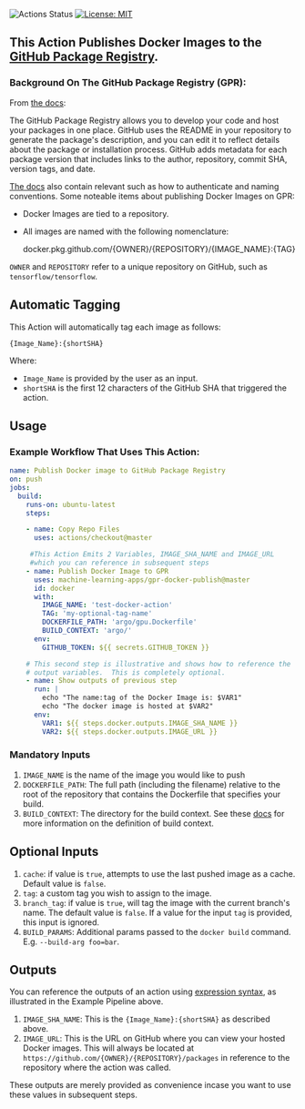 ![Actions Status](https://github.com/machine-learning-apps/gpr-docker-publish/workflows/Tests/badge.svg) [![License: MIT](https://img.shields.io/badge/License-MIT-blue.svg)](https://github.com/machine-learning-apps/gpr-docker-publish/blob/master/LICENSE)


## This Action Publishes Docker Images to the [GitHub Package Registry](https://github.com/features/package-registry).  

### Background On The GitHub Package Registry (GPR):

From [the docs](https://help.github.com/en/articles/configuring-docker-for-use-with-github-package-registry):

The GitHub Package Registry allows you to develop your code and host your packages in one place.  GitHub uses the README in your repository to generate the package's description, and you can edit it to reflect details about the package or installation process. GitHub adds metadata for each package version that includes links to the author, repository, commit SHA, version tags, and date.

[The docs](https://help.github.com/en/articles/configuring-docker-for-use-with-github-package-registry) also contain relevant such as how to authenticate and naming conventions.  Some noteable items about publishing Docker Images on GPR:

- Docker Images are tied to a repository.  
- All images are named with the following nomenclature:

    docker.pkg.github.com/{OWNER}/{REPOSITORY}/{IMAGE_NAME}:{TAG}
    
`OWNER` and `REPOSITORY` refer to a unique repository on GitHub, such as `tensorflow/tensorflow`.


## Automatic Tagging

This Action will automatically tag each image as follows:

    {Image_Name}:{shortSHA}

Where:
- `Image_Name` is provided by the user as an input.
- `shortSHA` is the first 12 characters of the GitHub SHA that triggered the action.

## Usage




### Example Workflow That Uses This Action:
```yaml
name: Publish Docker image to GitHub Package Registry
on: push
jobs:
  build:
    runs-on: ubuntu-latest 
    steps:

    - name: Copy Repo Files
      uses: actions/checkout@master

     #This Action Emits 2 Variables, IMAGE_SHA_NAME and IMAGE_URL 
     #which you can reference in subsequent steps
    - name: Publish Docker Image to GPR
      uses: machine-learning-apps/gpr-docker-publish@master
      id: docker
      with:
        IMAGE_NAME: 'test-docker-action'
        TAG: 'my-optional-tag-name'
        DOCKERFILE_PATH: 'argo/gpu.Dockerfile'
        BUILD_CONTEXT: 'argo/'
      env:
        GITHUB_TOKEN: ${{ secrets.GITHUB_TOKEN }}

    # This second step is illustrative and shows how to reference the 
    # output variables.  This is completely optional.
    - name: Show outputs of previous step
      run: |
        echo "The name:tag of the Docker Image is: $VAR1"
        echo "The docker image is hosted at $VAR2"
      env:
        VAR1: ${{ steps.docker.outputs.IMAGE_SHA_NAME }}
        VAR2: ${{ steps.docker.outputs.IMAGE_URL }}
```

### Mandatory Inputs

1. `IMAGE_NAME` is the name of the image you would like to push  
2. `DOCKERFILE_PATH`: The full path (including the filename) relative to the root of the repository that contains the Dockerfile that specifies your build.
3. `BUILD_CONTEXT`: The directory for the build context.  See these [docs](https://docs.docker.com/engine/reference/commandline/build/) for more information on the definition of build context.

## Optional Inputs

1. `cache`: if value is `true`, attempts to use the last pushed image as a cache.  Default value is `false`.
2. `tag`: a custom tag you wish to assign to the image.
3. `branch_tag`: if value is `true`, will tag the image with the current branch's name.  The default value is `false`.  If a value for the input `tag` is provided, this input is ignored.
4. `BUILD_PARAMS`: Additional params passed to the `docker build` command. E.g. `--build-arg foo=bar`.

## Outputs

You can reference the outputs of an action using [expression syntax](https://help.github.com/en/articles/contexts-and-expression-syntax-for-github-actions), as illustrated in the Example Pipeline above.

1. `IMAGE_SHA_NAME`: This is the `{Image_Name}:{shortSHA}` as described above.
2. `IMAGE_URL`: This is the URL on GitHub where you can view your hosted Docker images.  This will always be located at `https://github.com/{OWNER}/{REPOSITORY}/packages` in reference to the repository where the action was called.

These outputs are merely provided as convenience incase you want to use these values in subsequent steps.
